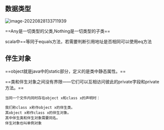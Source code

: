 ## 数据类型
![image-20220828133711939](C:\Users\hakuou\AppData\Roaming\Typora\typora-user-images\image-20220828133711939.png)


==Any是一切类型的父类,Nothing是一切类型的子类==

scala中==等同于equals方法，若需要判断引用地址是否相同可以使用eq方法

## 伴生对象

==object就是java中的static部分，定义的是类中静态属性。==

==类和伴生对象之间没有界限——它们可以互相访问彼此的private字段和private方法。==

```
当同一个文件内同时存在object x和class x的声明时：

我们称class x称作object x的伴生类。
其object x称作class x的伴生对象。
其中伴生类和伴生对象需要同名。
伴生对象也叫单例对象
```



